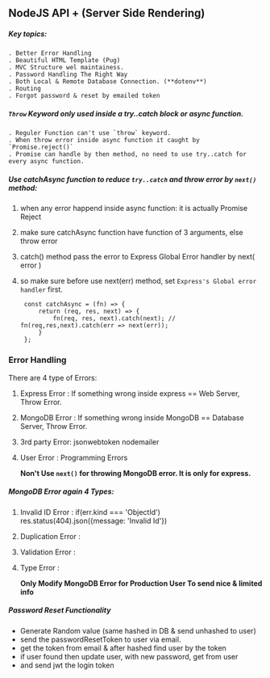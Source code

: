 ## NodeJS  API + (Server Side Rendering)

##### Key topics:
	. Better Error Handling
	. Beautiful HTML Template (Pug)
	. MVC Structure wel maintainess.
	. Password Handling The Right Way
	. Both Local & Remote Database Connection. (**dotenv**)
	. Routing
	. Forgot password & reset by emailed token


##### `Throw` Keyword only used inside a try..catch block  or async function.
	. Reguler Function can't use `throw` keyword.
	. When throw error inside async function it caught by `Promise.reject()`
	. Promise can handle by then method, no need to use try..catch for every async function.


##### Use catchAsync function to reduce `try..catch` and  throw error by `next()` method:

1. when any error happend inside async function: it is actually Promise Reject
2. make sure catchAsync function have function of 3 arguments, else throw error
3. catch() method pass the error to Express Global Error handler by next( error )
4. so make sure before use next(err) method, set `Express's Global error handler` first.

		const catchAsync = (fn) => {
			return (req, res, next) => {
				fn(req, res, next).catch(next); // fn(req,res,next).catch(err => next(err));
			}
		};


### Error Handling 
There are 4 type of Errors:
1. Express Error 	: If something wrong inside express == Web Server, Throw Error.
2. MongoDB Error 	: If something wrong inside MongoDB == Database Server, Throw Error.
3. 3rd party Error: jsonwebtoken nodemailer
4. User Error 		: Programming Errors

	**Non't Use `next()` for throwing MongoDB error. It is only for express.**


##### MongoDB Error again 4 Types:
1. Invalid ID Error : if(err.kind === 'ObjectId') res.status(404).json({message: 'Invalid Id'})
2. Duplication Error :
3. Validation Error :
4. Type Error :

	**Only Modify MongoDB Error for Production User To send nice & limited info**



##### Password Reset Functionality
- Generate Random value (same hashed in DB & send unhashed to user)
- send the passwordResetToken to user via email.
- get the token from email & after hashed find user by the token
- if user found then update user, with new password, get from user
- and send jwt the login token 
